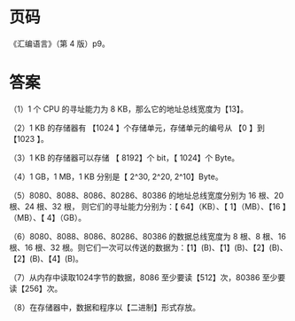 # 页码

《汇编语言》（第 4 版）p9。

# 答案

（1）1 个 CPU 的寻址能力为 8 KB，那么它的地址总线宽度为【13】。

（2）1 KB 的存储器有 【1024 】个存储单元，存储单元的编号从 【0 】到 【1023 】。

（3）1 KB 的存储器可以存储 【 8192】个 bit，【 1024】个 Byte。

（4）1 GB，1 MB，1 KB 分别是【 2^30, 2^20, 2^10】Byte。

（5）8080、8088、8086、80286、80386 的地址总线宽度分别为 16 根、20 根、24 根、32 根，
则它们的寻址能力分别为：【 64】（KB）、【 1】（MB）、【16 】（MB）、【 4】（GB）。

（6）8080、8088、8086、80286、80386 的数据总线宽度为 8 根、8 根、16 根、16 根、32 根。则它们一次可以传送的数据为：【1】(B)、【1】(B)、【2】(B)、【2】(B)、【4】(B)。

（7）从内存中读取1024字节的数据，8086 至少要读【512】次，80386 至少要读【256】次。

（8）在存储器中，数据和程序以【二进制】形式存放。























